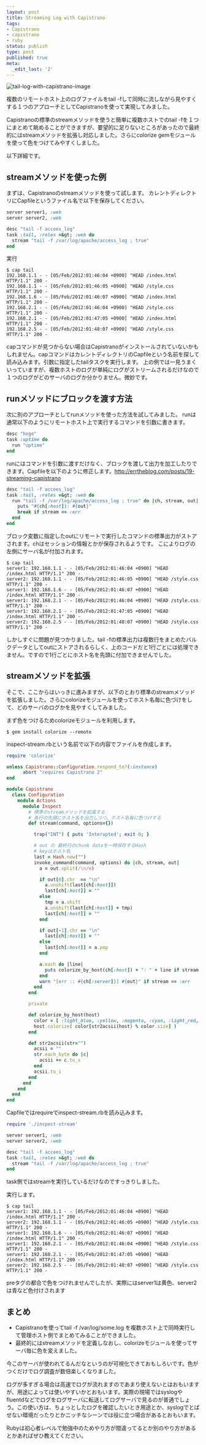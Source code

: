 ```yaml
---
layout: post
title: Streaming Log with Capistrano
tags:
- Capistrano
- capistrano
- ruby
status: publish
type: post
published: true
meta:
  _edit_last: '2'
---
```

![tail-log-with-capistrano-image](/images/tail-log-with-capistrano-image.jpg)

複数のリモートホスト上のログファイルをtail -fして同時に流しながら見やすくする１つのアプローチとしてCapistranoを使って実現してみました。

Capistranoの標準のstreamメソッドを使うと簡単に複数ホストでのtail -fを１つにまとめて眺めることができますが、要望的に足りないところがあったので最終的にはstreamメソッドを拡張し対応しました。さらにcolorize gemモジュールを使って色をつけてみやすくしました。

以下詳細です。

<!-- more -->

## streamメソッドを使った例
まずは、Capistranoのstreamメソッドを使って試します。
カレントディレクトリにCapfileというファイル名で以下を保存してください。
``` ruby Capfile
server server1, :web
server server2, :web

desc "tail -f accees_log"
task :tail, :roles =&gt; :web do
  stream "tail -f /var/log/apache/access_log ; true"
end
```
実行
```
$ cap tail
192.168.1.1 - - [05/Feb/2012:01:46:04 +0900] "HEAD /index.html HTTP/1.1" 200 -
192.168.1.1 - - [05/Feb/2012:01:46:05 +0900] "HEAD /style.css HTTP/1.1" 200 -
192.168.1.6 - - [05/Feb/2012:01:46:07 +0900] "HEAD /index.html HTTP/1.1" 200 -
192.168.2.1 - - [05/Feb/2012:01:46:04 +0900] "HEAD /style.css HTTP/1.1" 200 -
192.168.2.1 - - [05/Feb/2012:01:47:05 +0900] "HEAD /index.html HTTP/1.1" 200 -
192.168.2.5 - - [05/Feb/2012:01:48:07 +0900] "HEAD /style.css HTTP/1.1" 200 -
```
capコマンドが見つからない場合はCapistranoがインストールされていないかもしれません。capコマンドはカレントディレクトリのCapfileという名前を探して読み込みます。引数に指定したtailタスクを実行します。
上の例では一見うまくいっていますが、複数ホストのログが単純にログがストリームされるだけなので１つのログがどのサーバのログか分かりません。微妙です。

## runメソッドにブロックを渡す方法
次に別のアプローチとしてrunメソッドを使った方法を試してみました。
runは通常以下のようにリモートホスト上で実行するコマンドを引数に書きます。
``` ruby
desc "hoge"
task :uptime do
  run "uptime"
end
```
runにはコマンドを引数に渡すだけなく、ブロックを渡して出力を加工したりできます。Capfileを以下のように修正します。<http://errtheblog.com/posts/19-streaming-capistrano>
``` ruby Capfile
desc "tail -f accees_log"
task :tail, :roles =&gt; :web do
  run "tail -f /var/log/apache/access_log ; true" do |ch, stream, out|
    puts "#{ch[:host]}: #{out}"
    break if stream == :err
  end
end
```
ブロック変数に指定したoutにリモートで実行したコマンドの標準出力がストアされます。chはセッションの情報とかが保存されるようです。
こによりログの左側にサーバ名が付加されます。
``` 
$ cap tail
server1: 192.168.1.1 - - [05/Feb/2012:01:46:04 +0900] "HEAD /index.html HTTP/1.1" 200 -
server2: 192.168.1.1 - - [05/Feb/2012:01:46:05 +0900] "HEAD /style.css HTTP/1.1" 200 -
server1: 192.168.1.6 - - [05/Feb/2012:01:46:07 +0900] "HEAD /index.html HTTP/1.1" 200 -
server1: 192.168.2.1 - - [05/Feb/2012:01:46:04 +0900] "HEAD /style.css HTTP/1.1" 200 -
server1: 192.168.2.1 - - [05/Feb/2012:01:47:05 +0900] "HEAD /index.html HTTP/1.1" 200 -
server2: 192.168.2.5 - - [05/Feb/2012:01:48:07 +0900] "HEAD /style.css HTTP/1.1" 200 -
```
しかしすぐに問題が見つかりました。tail -fの標準出力は複数行をまとめたバルクデータとしてoutにストアされるらしく、上のコードだと1行ごとには処理できません。ですので1行ごとにホスト名を先頭に付加できませんでした。

## streamメソッドを拡張
そこで、ここからはいっきに進みますが、以下のとおり標準のstreamメソッドを拡張しました。さらにcolorizeモジュールを使ってホスト名毎に色づけをして、どのサーバのログかを見やすくしてみました。

まず色をつけるためcolorizeモジュールを利用します。
```
$ gem install colorize --remote
```

inspect-stream.rbという名前で以下の内容でファイルを作成します。
``` ruby inspect-stream.rb
require 'colorize'

unless Capistrano::Configuration.respond_to?(:instance)
      abort "requires Capistrano 2"
end

module Capistrano
  class Configuration
    module Actions
      module Inspect
        # 標準のstreamメソッドを拡張する
        # 各行の先頭にホスト名を出力しつつ、ホスト名毎に色づけする
        def stream(command, options={})

          trap("INT") { puts 'Interupted'; exit 0; }

          # out の 最終行のchunk dataを一時保存するHash
          # keyはホスト名
          last = Hash.new("")
          invoke_command(command, options) do |ch, stream, out|
            a = out.split(/\n/m)

            if out[0].chr  == "\n"
              a.unshift(last[ch[:host]])
              last[ch[:host]] = ""
            else
              tmp = a.shift
              a.unshift(last[ch[:host]] + tmp)
              last[ch[:host]] = ""
            end

            if out[-1].chr == "\n"
              last[ch[:host]] = ""
            else
              last[ch[:host]] = a.pop
            end

            a.each do |line|
              puts colorize_by_host(ch[:host]) + ": " + line if stream == :out
            end
            warn "[err :: #{ch[:server]}] #{out}" if stream == :err
          end
        end

        private

        def colorize_by_host(host)
          color = [ :light_blue, :yellow, :magenta, :cyan, :light_red, :light_green, :light_yellow, :light_blue, :light_magenta, :light_cyan, :light_white ]
          host.colorize( color[str2acsii(host) % color.size] )
        end

        def str2acsii(str="")
          acsii = ""
          str.each_byte do |c|
            acsii += c.to_s
          end
          acsii.to_i
        end
      end
    end
  end
end
```
Capfileではrequireでinspect-stream.rbを読み込みます。
``` ruby Capfile
require './inspect-stream'

server server1, :web
server server2, :web

desc "tail -f accees_log"
task :tail, :roles =&gt; :web do
  stream "tail -f /var/log/apache/access_log ; true"
end
```
task側ではstreamを実行しているだけなのですっきりしました。

実行します。
``` 
$ cap tail
server1: 192.168.1.1 - - [05/Feb/2012:01:46:04 +0900] "HEAD /index.html HTTP/1.1" 200 -
server2: 192.168.1.1 - - [05/Feb/2012:01:46:05 +0900] "HEAD /style.css HTTP/1.1" 200 -
server1: 192.168.1.6 - - [05/Feb/2012:01:46:07 +0900] "HEAD /index.html HTTP/1.1" 200 -
server1: 192.168.2.1 - - [05/Feb/2012:01:46:04 +0900] "HEAD /style.css HTTP/1.1" 200 -
server1: 192.168.2.1 - - [05/Feb/2012:01:47:05 +0900] "HEAD /index.html HTTP/1.1" 200 -
server2: 192.168.2.5 - - [05/Feb/2012:01:48:07 +0900] "HEAD /style.css HTTP/1.1" 200 -
```
preタグの都合で色をつけれませんでしたが、実際にはserver1は黄色、server2は青など色付けされます

## まとめ
* Capistranoを使ってtail -f /var/log/some.log を複数ホスト上で同時実行して管理ホスト側でまとめてみることができました。
* 最終的にはstreamメソッドを定義しなおし、colorizeモジュールを使ってサーバ毎に色を変えました。

今このサーバが使われてるんだなというのが可視化できておもしろいです。色がつくだけでログ調査が数倍楽しくなりました。


ログが多すぎる場合は高速でログが流れますのであまり使えないとはおもいますが、用途によっては使いやすいかとおもいます。実際の現場ではsyslogやfluentdなどでログをログサーバに転送してログサーバで見るのが普通でしょう。この使い方は、ちょっとしたログを確認したいとき用途とか、syslogでとばせない環境だったりとかニッチなシーンでは役に立つ場合があるとおもいます。

Rubyは初心者レベルで勉強中のためやり方が間違ってるとか別のやり方があるとかあればぜひ教えてください。
